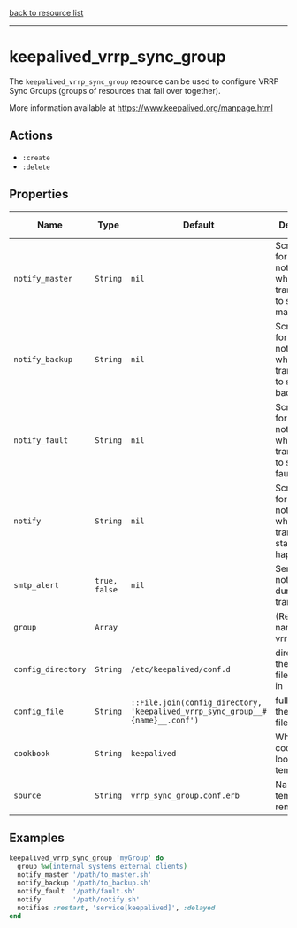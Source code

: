 [back to resource list](https://github.com/sous-chefs/keepalived#resources)

---

# keepalived_vrrp_sync_group

The `keepalived_vrrp_sync_group` resource can be used to configure VRRP Sync Groups (groups of resources that fail over together).

More information available at <https://www.keepalived.org/manpage.html>

## Actions

- `:create`
- `:delete`

## Properties

| Name        | Type        |  Default | Description | Allowed Values |
------------- | ----------- | -------- | ----------- | -------------- |
| `notify_master` | `String`       | `nil` | Script to run for notifications when transitioning to state of master | |
| `notify_backup` | `String`       | `nil` | Script to run for notifications when transitioning to state of backup | |
| `notify_fault` | `String`       | `nil` | Script to run for notifications when transitioning to state of fault | |
| `notify` | `String`       | `nil` | Script to run for notifications when any transition of state happens | |
| `smtp_alert` | `true, false`       | `nil` | Send email notification during state transition  | |
| `group` | `Array`       | | (Required) name of the vrrp_instance  | |
| `config_directory` | `String` | `/etc/keepalived/conf.d` | directory for the config file to reside in | |
| `config_file` | `String` | `::File.join(config_directory, 'keepalived_vrrp_sync_group__#{name}__.conf')` | full path to the config file | |
| `cookbook` | `String` | `keepalived` | Which cookbook to look in for the template | |
| `source` | `String` | `vrrp_sync_group.conf.erb` | Name of the template to render | |

## Examples

```ruby
keepalived_vrrp_sync_group 'myGroup' do
  group %w(internal_systems external_clients)
  notify_master '/path/to_master.sh'
  notify_backup '/path/to_backup.sh'
  notify_fault  '/path/fault.sh'
  notify        '/path/notify.sh'
  notifies :restart, 'service[keepalived]', :delayed
end
```
